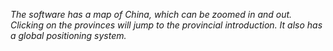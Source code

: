 *The software has a map of China, which can be zoomed in and out. Clicking on the provinces will jump to the provincial introduction. It also has a global positioning system.*
